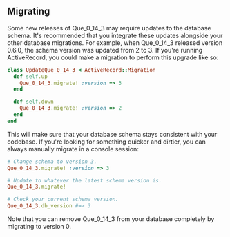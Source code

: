 ## Migrating

Some new releases of Que_0_14_3 may require updates to the database schema. It's recommended that you integrate these updates alongside your other database migrations. For example, when Que_0_14_3 released version 0.6.0, the schema version was updated from 2 to 3. If you're running ActiveRecord, you could make a migration to perform this upgrade like so:

```ruby
class UpdateQue_0_14_3 < ActiveRecord::Migration
  def self.up
    Que_0_14_3.migrate! :version => 3
  end

  def self.down
    Que_0_14_3.migrate! :version => 2
  end
end
```

This will make sure that your database schema stays consistent with your codebase. If you're looking for something quicker and dirtier, you can always manually migrate in a console session:

```ruby
# Change schema to version 3.
Que_0_14_3.migrate! :version => 3

# Update to whatever the latest schema version is.
Que_0_14_3.migrate!

# Check your current schema version.
Que_0_14_3.db_version #=> 3
```

Note that you can remove Que_0_14_3 from your database completely by migrating to version 0.
